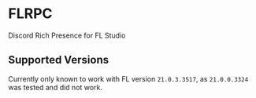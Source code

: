 # FLRPC
Discord Rich Presence for FL Studio

## Supported Versions

Currently only known to work with FL version `21.0.3.3517`,
as `21.0.0.3324` was tested and did not work.